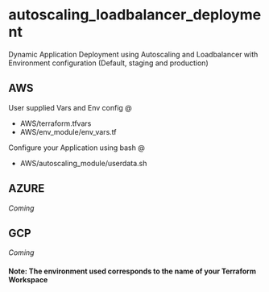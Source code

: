 # autoscaling_loadbalancer_deployment
Dynamic Application Deployment using Autoscaling and Loadbalancer with Environment configuration (Default, staging and production)

## AWS
User supplied Vars and Env config @
- AWS/terraform.tfvars
- AWS/env_module/env_vars.tf

Configure your Application using bash @
- AWS/autoscaling_module/userdata.sh


## AZURE
*Coming*


## GCP
*Coming*



#### Note: The environment used corresponds to the name of your Terraform Workspace